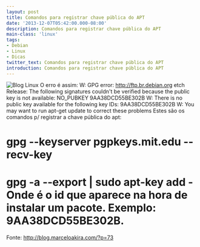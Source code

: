 ```yaml
---
layout: post
title: Comandos para registrar chave pública do APT
date: '2013-12-07T05:42:00.000-08:00'
description: Comandos para registrar chave pública do APT
main-class: 'linux'
tags:
- Debian
- Linux
- Dicas
twitter_text: Comandos para registrar chave pública do APT
introduction: Comandos para registrar chave pública do APT
---
```

![Blog Linux](http://wri-irg.org/system/files/images/Gpg-logo.png "Blog Linux")
O erro é assim:
W: GPG error: http://ftp.br.debian.org etch Release:  The following signatures couldn't be verified  because the public key is not available:  NO_PUBKEY 9AA38DCD55BE302B  W: There is no public key available for the following key IDs: 9AA38DCD55BE302B W: You may want to run apt-get update to correct these problems
Estes são os comandos p/ registrar a chave pública do apt:
# gpg --keyserver pgpkeys.mit.edu --recv-key 
# gpg -a --export  | sudo apt-key add - Onde  é o id que aparece na hora de instalar um pacote. Exemplo:  9AA38DCD55BE302B.
Fonte: http://blog.marceloakira.com/?p=73
